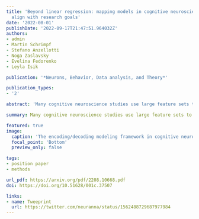 ```yaml
---
title: 'Beyond linear regression: mapping models in cognitive neuroscience should
  align with research goals'
date: '2022-08-01'
publishDate: '2022-09-17T21:47:51.964032Z'
authors:
- admin
- Martin Schrimpf
- Stefano Anzellotti
- Noga Zaslavsky
- Evelina Fedorenko
- Leyla Isik

publication: '*Neurons, Behavior, Data analysis, and Theory*'

publication_types:
- '2'

abstract: 'Many cognitive neuroscience studies use large feature sets to predict and interpret brain activity patterns. Feature sets take many forms, from human stimulus annotations to representations in deep neural networks. Of crucial importance in all these studies is the mapping model, which defines the space of possible relationships between features and neural data. Until recently, most encoding and decoding studies have used linear mapping models. Increasing availability of large datasets and computing resources has recently allowed some researchers to employ more flexible nonlinear mapping models instead; however, the question of whether nonlinear mapping models can yield meaningful scientific insights remains debated. Here, we discuss the choice of a mapping model in the context of three overarching desiderata: predictive accuracy, interpretability, and biological plausibility. We show that, contrary to popular intuition, these desiderata do not map cleanly onto the linear/nonlinear divide; instead, each desideratum can refer to multiple research goals, each of which imposes its own constraints on the mapping model. Moreover, we argue that, instead of categorically treating the mapping models as linear or nonlinear, we should instead aim to estimate the complexity of these models. We show that, in many cases, complexity provides a more accurate reflection of restrictions imposed by various research goals. Finally, we outline several complexity metrics that can be used to effectively evaluate mapping models.'

summary: Many cognitive neuroscience studies use large feature sets to predict and interpret brain activity patterns. Of crucial importance in all these studies is the mapping model, which defines the space of possible relationships between features and neural data. 

featured: true
image:
  caption: 'The encoding/decoding modeling framework in cognitive neuroscience.'
  focal_point: 'Bottom'
  preview_only: false

tags:
- position paper
- methods

url_pdf: https://arxiv.org/pdf/2208.10668.pdf
doi: https://doi.org/10.51628/001c.37507

links:
- name: Tweeprint
  url: https://twitter.com/neuranna/status/1562488729687977984
---
```

